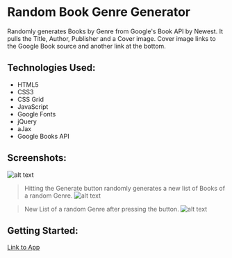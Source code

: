 # **Random Book Genre Generator**
Randomly generates Books by Genre from Google's Book API by Newest. It pulls the Title, Author, Publisher and a Cover image. Cover image links to the Google Book source and another link at the bottom.

## Technologies Used:

- HTML5
- CSS3
- CSS Grid
- JavaScript
- Google Fonts
- jQuery
- aJax
- Google Books API

## Screenshots:

![alt text](https://i.imgur.com/ceqpgxl.png)
> Hitting the Generate button randomly generates a new list of Books of a random Genre.
![alt text](https://i.imgur.com/EH8Cr9O.png)

> New List of a random Genre after pressing the button.
![alt text](https://i.imgur.com/1Ym9yB7.png)


## Getting Started:

[Link to App](https://resplendent-semifreddo-3124d4.netlify.app/)